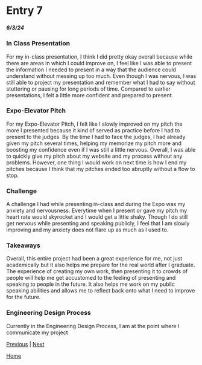 # Entry 7
##### 6/3/24

### In Class Presentation
For my in-class presentation, I think I did pretty okay overall because while there are areas in which I could improve on, I feel like I was able to present the information I needed to present in a way that the audience could understand without messing up too much. Even though I was nervous, I was still able to project my presentation and remember what I had to say without stuttering or pausing for long periods of time. Compared to earlier presentations, I felt a little more confident and prepared to present.

### Expo-Elevator Pitch
For my Expo-Elevator Pitch, I felt like I slowly improved on my pitch the more I presented because it kind of served as practice before I had to present to the judges. By the time I had to face the judges, I had already given my pitch several times, helping my memorize my pitch more and boosting my confidence even if I was still a little nervous. Overall, I was able to quickly give my pitch about my website and my process without any problems. However, one thing I would work on next time is how I end my pitches because I think that my pitches ended too abruptly without a flow to stop.

### Challenge
A challenge I had while presenting in-class and during the Expo was my anxiety and nervousness. Everytime when I present or gave my pitch my heart rate would skyrocket and I would get a little shaky. Though I do still get nervous while presenting and speaking publicly, I feel that I am slowly improving and my anxiety does not flare up as much as I used to.

### Takeaways
Overall, this entire project had been a great experience for me, not just academically but it also helps me prepare for the real world after I graduate. The experience of creating my own work, then presenting it to crowds of people will help me get accustomed to the feeling of presenting and speaking to people in the future. It also helps me work on my public speaking abilities and allows me to reflect back onto what I need to improve for the future.

### Engineering Design Process
Currently in the Engineering Design Process, I am at the point where I communicate my project

[Previous](entry06.md) | [Next](entry08.md)

[Home](../README.md)
